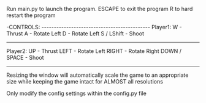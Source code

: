 Run main.py to launch the program.
ESCAPE to exit the program
R to hard restart the program

-CONTROLS: --------------------------------------------
Player1:
W - Thrust
A - Rotate Left
D - Rotate Left
S / LShift - Shoot
- - - - - - - - - - - - - - - - - - - - - - - - - - - -
Player2:
UP - Thrust
LEFT - Rotate Left
RIGHT - Rotate Right
DOWN / SPACE - Shoot
- - - - - - - - - - - - - - - - - - - - - - - - - - - -

Resizing the window will automatically scale the game to an appropriate size while keeping the game intact for ALMOST all resolutions

Only modify the config settings within the config.py file